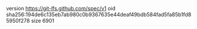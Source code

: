 version https://git-lfs.github.com/spec/v1
oid sha256:194de6c135eb7ab980c0b9367635e44deaf49bdb584fad5fa85b1fd85950f278
size 6901
